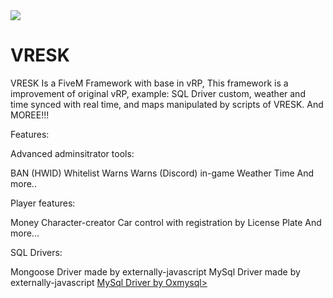 <img src="https://cdn.discordapp.com/attachments/1057833907573248071/1086798613394509884/New_Project.png">

# VRESK
VRESK Is a FiveM Framework with base in vRP, This framework is a improvement of original vRP, example: SQL Driver custom, weather and time synced with real time, and maps manipulated by scripts of VRESK. And MOREE!!!

Features:

Advanced adminsitrator tools:

BAN (HWID)
Whitelist
Warns
Warns (Discord) in-game
Weather
Time
And more..

Player features: 

Money 
Character-creator
Car control with registration by License Plate
And more...

SQL Drivers:

Mongoose Driver made by externally-javascript
MySql Driver made by externally-javascript
<a href="https://github.com/overextended/oxmysql">MySql Driver by Oxmysql></a>
